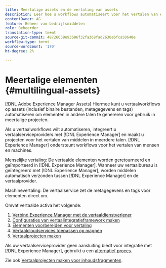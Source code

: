 ```yaml
---
title: Meertalige assets en de vertaling van assets
description: Leer hoe u workflows automatiseert voor het vertalen van elementen, waaronder binaire bestanden, metagegevens en tags in meerdere talen.
contentOwner: AG
feature: Beheer van bedrijfsmiddelen
role: Beheerder
translation-type: tm+mt
source-git-commit: 48726639e93696f32fa368fad2630e6fca50640e
workflow-type: tm+mt
source-wordcount: '170'
ht-degree: 2%

---
```



# Meertalige elementen {#multilingual-assets}

[!DNL Adobe Experience Manager Assets] Hiermee kunt u vertaalworkflows op assets (inclusief binaire bestanden, metagegevens en tags) automatiseren om elementen in andere talen te genereren voor gebruik in meertalige projecten.

Als u vertaalworkflows wilt automatiseren, integreert u vertaalserviceproviders met [!DNL Experience Manager] en maakt u projecten voor het vertalen van middelen in meerdere talen. [!DNL Experience Manager] ondersteunt workflows voor het vertalen van mensen en machines.

Menselijke vertaling: De vertaalde elementen worden geretourneerd en geïmporteerd in [!DNL Experience Manager]. Wanneer uw vertaalbureau is geïntegreerd met [!DNL Experience Manager], worden middelen automatisch verzonden tussen [!DNL Experience Manager] en de vertaalprovider.

Machinevertaling: De vertaalservice zet de metagegevens en tags voor elementen direct om.

Omvat vertaalde activa het volgende:

1. [Verbind Experience Manager met de vertaaldienstverlener](/help/sites-administering/tc-tic.md#connecting-to-a-translation-service-provider)
1. [Configuraties van vertaalintegratieframework maken](/help/sites-administering/tc-tic.md)
1. [Elementen voorbereiden voor vertaling](preparing-assets-for-translation.md)
1. [Vertaalcloudservices toepassen op mappen](transition-cloud-services.md)
1. [Vertaalprojecten maken](translation-projects.md)

Als uw vertaalserviceprovider geen aansluiting biedt voor integratie met [!DNL Experience Manager], gebruikt u een [alternatief proces](/help/sites-administering/tc-manage.md#exporting-a-translation-job).

Zie ook [Vertaalprojecten maken voor inhoudsfragmenten](creating-translation-projects-for-content-fragments.md).
